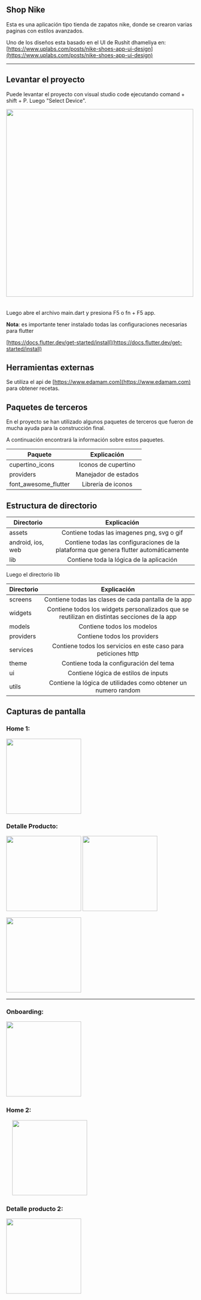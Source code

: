 ## Shop Nike

Esta es una aplicación tipo tienda de zapatos nike, donde se crearon varias paginas con estilos avanzados.

Uno de los diseños esta basado en el UI de Rushit dhameliya en: [https://www.uplabs.com/posts/nike-shoes-app-ui-design](https://www.uplabs.com/posts/nike-shoes-app-ui-design)

---

## Levantar el proyecto

Puede levantar el proyecto con visual studio code ejecutando comand + shift + P. Luego "Select Device".

<img src="https://github.com/eivanphils/flutter-app-counter/blob/master/assets/select_device.png" width="500">     

Luego abre el archivo main.dart y presiona F5 o fn + F5 app. 


**Nota**: es importante tener instalado todas las configuraciones necesarias para flutter

[https://docs.flutter.dev/get-started/install](https://docs.flutter.dev/get-started/install)

## Herramientas externas

Se utiliza el api de [https://www.edamam.com](https://www.edamam.com) para obtener recetas.


## Paquetes de terceros

En el proyecto se han utilizado algunos paquetes de terceros que fueron de mucha ayuda para la construcción final.

A continuación encontrará la información sobre estos paquetes.

| Paquete    | Explicación |
| ------------- |:-------------:|
| cupertino_icons  | Iconos de cupertino |
| providers  | Manejador de estados |
| font_awesome_flutter  | Librería de iconos |


## Estructura de directorio

| Directorio    | Explicación |
| ------------- |:-------------:|
| assets  | Contiene todas las imagenes png, svg o gif |
| android, ios, web | Contiene todas las configuraciones de la plataforma que genera flutter automáticamente |
| lib     | Contiene toda la lógica de la aplicación |

Luego el directorio lib

| Directorio    | Explicación |
| ------------- |:-------------:|
| screens   | Contiene todas las clases de cada pantalla de la app |
| widgets   | Contiene todos los  widgets personalizados que se reutilizan en distintas secciones de la app |
| models     | Contiene todos los modelos |
| providers     | Contiene todos los providers |
| services     | Contiene todos los servicios en este caso para peticiones http |
| theme     | Contiene toda la configuración del tema |
| ui     | Contiene lógica de estilos de inputs |
| utils     | Contiene la lógica de utilidades como obtener un numero random |


## Capturas de pantalla

### Home 1:

<img src="https://github.com/eivanphils/flutter-shoe-design/blob/master/assets/screenshoots/01.png" width="200">

### Detalle Producto:

<img src="https://github.com/eivanphils/flutter-shoe-design/blob/master/assets/screenshoots/02.png" width="200">

<img src="https://github.com/eivanphils/flutter-shoe-design/blob/master/assets/screenshoots/03.png" width="200">

<img src="https://github.com/eivanphils/flutter-shoe-design/blob/master/assets/screenshoots/04.png" width="200">  

---

### Onboarding:

<img src="https://github.com/eivanphils/flutter-shoe-design/blob/master/assets/screenshoots/05.png" width="200">   


### Home 2:
   
<img src="https://github.com/eivanphils/flutter-shoe-design/blob/master/assets/screenshoots/06.png" width="200">   


### Detalle producto 2:

<img src="https://github.com/eivanphils/flutter-shoe-design/blob/master/assets/screenshoots/07.png" width="200">   


